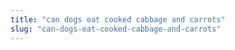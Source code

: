 ```yaml
---
title: "can dogs eat cooked cabbage and carrots"
slug: "can-dogs-eat-cooked-cabbage-and-carrots"
---
```


